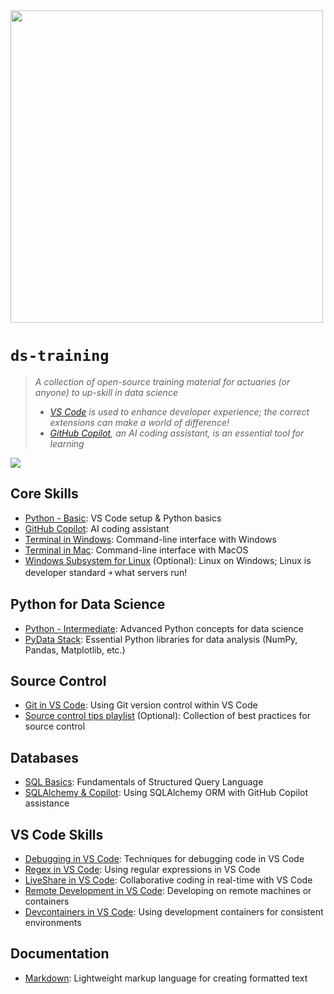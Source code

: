 <img src="https://www.actuarialsociety.org.za/wp-content/uploads/2024/01/ASSA-LOGO-20224-e1704698493878.png" width="500" >

# `ds-training` 
> *A collection of open-source training material for actuaries (or anyone) to up-skill in data science*
> * *[VS Code](https://code.visualstudio.com/) is used to enhance developer experience; the correct extensions can make a world of difference!*
> * *[GitHub Copilot](https://github.com/features/copilot), an AI coding assistant, is an essential tool for learning*

![](https://media.giphy.com/media/zIOdLMZDcBDc2gk6vV/giphy.gif?cid=790b76115z20caqim0bzt56valpecg67mpo2wh0kazib6z0u&ep=v1_gifs_search&rid=giphy.gif&ct=g)
## Core Skills
- [Python - Basic](./Python%20-%20Basic.md): VS Code setup & Python basics
- [GitHub Copilot](./GitHub%20Copilot.md): AI coding assistant
- [Terminal in Windows](./Terminal%20in%20Windows.md): Command-line interface with Windows
- [Terminal in Mac](./Terminal%20in%20Mac.md): Command-line interface with MacOS
- [Windows Subsystem for Linux](./Windows%20Subsystem%20Linux.md) (Optional): Linux on Windows; Linux is developer standard ￫ what servers run!

## Python for Data Science
- [Python - Intermediate](./Python%20-%20Intermediate.md): Advanced Python concepts for data science
- [PyData Stack](./PyData%20Stack.md): Essential Python libraries for data analysis (NumPy, Pandas, Matplotlib, etc.)

## Source Control
- [Git in VS Code](./Git%20in%20VS%20Code.md): Using Git version control within VS Code
- [Source control tips playlist](./Source%20control%20tips%20playlist.md) (Optional): Collection of best practices for source control

## Databases
- [SQL Basics](./SQL%20Basics.md): Fundamentals of Structured Query Language
- [SQLAlchemy & Copilot](./SQLAlchemy%20%26%20Copilot.md): Using SQLAlchemy ORM with GitHub Copilot assistance

## VS Code Skills
- [Debugging in VS Code](./Debugging%20in%20VS%20Code.md): Techniques for debugging code in VS Code
- [Regex in VS Code](./Regex%20in%20VS%20Code.md): Using regular expressions in VS Code
- [LiveShare in VS Code](./LiveShare%20in%20VS%20Code.md): Collaborative coding in real-time with VS Code
- [Remote Development in VS Code](./Remote%20Development%20in%20VS%20Code.md): Developing on remote machines or containers
- [Devcontainers in VS Code](./Devcontainers%20in%20VS%20Code.md): Using development containers for consistent environments

## Documentation
- [Markdown](./Markdown.md): Lightweight markup language for creating formatted text
